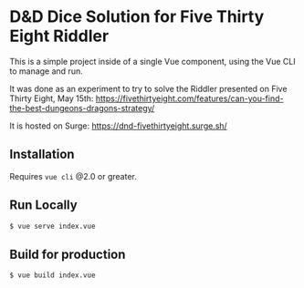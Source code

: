 # D&D Dice Solution for Five Thirty Eight Riddler

This is a simple project inside of a single Vue component, using the Vue CLI to manage and run.

It was done as an experiment to try to solve the Riddler presented on Five Thirty Eight, May 15th:
https://fivethirtyeight.com/features/can-you-find-the-best-dungeons-dragons-strategy/

It is hosted on Surge: https://dnd-fivethirtyeight.surge.sh/

## Installation

Requires `vue cli` @2.0 or greater.

## Run Locally

```bash
$ vue serve index.vue
```

## Build for production

```bash
$ vue build index.vue
```
